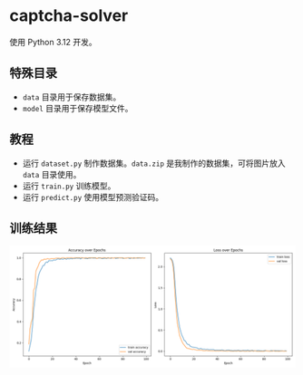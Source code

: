 # captcha-solver

使用 Python 3.12 开发。

## 特殊目录

- `data` 目录用于保存数据集。
- `model` 目录用于保存模型文件。

## 教程

- 运行 `dataset.py` 制作数据集。`data.zip` 是我制作的数据集，可将图片放入 `data` 目录使用。
- 运行 `train.py` 训练模型。
- 运行 `predict.py` 使用模型预测验证码。

## 训练结果

![结果](doc/Figure_1.png)
